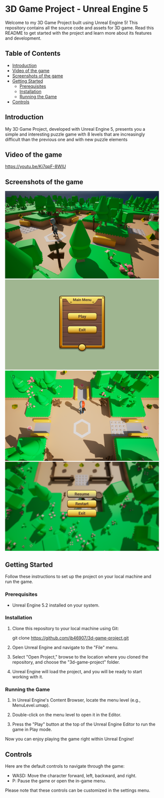 # 3D Game Project - Unreal Engine 5


Welcome to my 3D Game Project built using Unreal Engine 5! This repository contains all the source code and assets for 3D game. Read this README to get started with the project and learn more about its features and development.

## Table of Contents

- [Introduction](#introduction)
- [Video of the game](#video-of-the-game)
- [Screenshots of the game](#screenshots-of-the-game)
- [Getting Started](#getting-started)
  - [Prerequisites](#prerequisites)
  - [Installation](#installation)
  - [Running the Game](#running-the-game)
- [Controls](#controls)

## Introduction

My 3D Game Project, developed with Unreal Engine 5, presents you a simple and interesting puzzle game with 8 levels that are increasingly difficult than the previous one and with new puzzle elements

## Video of the game
https://youtu.be/Ki7qpF-8WIU

## Screenshots of the game

![Screenshot](Images/Screenshot.png)
![Screenshot](Images/ScreenshotMainMenu.png)
![Screenshot](Images/ScreenshotInGame.png)
![Screenshot](Images/ScreenshotPauseMenu.png)

## Getting Started

Follow these instructions to set up the project on your local machine and run the game.

### Prerequisites

- Unreal Engine 5.2 installed on your system.

### Installation

1. Clone this repository to your local machine using Git:

    git clone https://github.com/jb46907/3d-game-project.git

2. Open Unreal Engine and navigate to the "File" menu.

3. Select "Open Project," browse to the location where you cloned the repository, and choose the "3d-game-project" folder.

4. Unreal Engine will load the project, and you will be ready to start working with it.

### Running the Game

1. In Unreal Engine's Content Browser, locate the menu level (e.g., MenuLevel.umap).

2. Double-click on the menu level to open it in the Editor.

3. Press the "Play" button at the top of the Unreal Engine Editor to run the game in Play mode.

Now you can enjoy playing the game right within Unreal Engine!

## Controls

Here are the default controls to navigate through the game:

- WASD: Move the character forward, left, backward, and right.
- P: Pause the game or open the in-game menu.

Please note that these controls can be customized in the settings menu.
